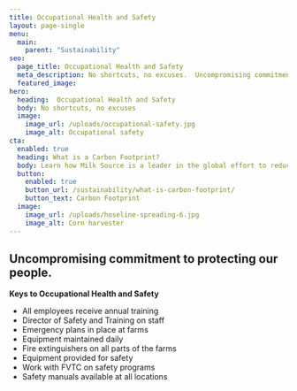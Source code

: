 ```yaml
---
title: Occupational Health and Safety
layout: page-single
menu:
  main:
    parent: "Sustainability"
seo:
  page_title: Occupational Health and Safety
  meta_description: No shortcuts, no excuses.  Uncompromising commitment to protecting our people.
  featured_image:
hero:
  heading:  Occupational Health and Safety
  body: No shortcuts, no excuses
  image:
    image_url: /uploads/occupational-safety.jpg
    image_alt: Occupational safety
cta:
  enabled: true
  heading: What is a Carbon Footprint?
  body: Learn how Milk Source is a leader in the global effort to reduce emissions.
  button:
    enabled: true
    button_url: /sustainability/what-is-carbon-footprint/
    button_text: Carbon Footprint
  image:
    image_url: /uploads/hoseline-spreading-6.jpg
    image_alt: Corn harvester
---
```


## Uncompromising commitment to protecting our people.

**Keys to Occupational Health and Safety**

* All employees receive annual training
* Director of Safety and Training on staff
* Emergency plans in place at farms
* Equipment maintained daily
* Fire extinguishers on all parts of the farms
* Equipment provided for safety
* Work with FVTC on safety programs
* Safety manuals available at all locations